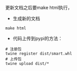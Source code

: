 更新文档之后要make html执行，
- 生成新的文档
```shell script
make html
```

- 代码上传到pypi的方法：
```shell script
# 注册包
twine register dist/smart.whl
# 上传包
twine upload dist/*
```